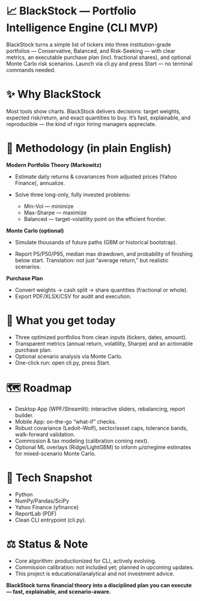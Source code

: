 # 📈 BlackStock — Portfolio Intelligence Engine (CLI MVP)

BlackStock turns a simple list of tickers into three institution-grade portfolios — Conservative, Balanced, and Risk-Seeking — with clear metrics, an executable purchase plan (incl. fractional shares), and optional Monte Carlo risk scenarios.
Launch via cli.py and press Start — no terminal commands needed.


# ✨ Why BlackStock

Most tools show charts. BlackStock delivers decisions: target weights, expected risk/return, and exact quantities to buy. It’s fast, explainable, and reproducible — the kind of rigor hiring managers appreciate.


# 🧮 Methodology (in plain English)

**Modern Portfolio Theory (Markowitz)**

- Estimate daily returns & covariances from adjusted prices (Yahoo Finance), annualize.
- Solve three long-only, fully invested problems:

    - Min-Vol — minimize 
    - Max-Sharpe — maximize 
    - Balanced — target-volatility point on the efficient frontier.

**Monte Carlo (optional)**

  - Simulate thousands of future paths (GBM or historical bootstrap).

  - Report P5/P50/P95, median max drawdown, and probability of finishing below start.
    Translation: not just “average return,” but realistic scenarios.

**Purchase Plan**

  - Convert weights → cash split → share quantities (fractional or whole).
  - Export PDF/XLSX/CSV for audit and execution.


# 🎯 What you get today

- Three optimized portfolios from clean inputs (tickers, dates, amount).
- Transparent metrics (annual return, volatility, Sharpe) and an actionable purchase plan.
- Optional scenario analysis via Monte Carlo.
- One-click run: open cli.py, press Start.

# 🗺️ Roadmap

- Desktop App (WPF/Streamlit): interactive sliders, rebalancing, report builder.
- Mobile App: on-the-go “what-if” checks.
- Robust covariance (Ledoit–Wolf), sector/asset caps, tolerance bands, walk-forward validation.
- Commission & tax modeling (calibration coming next).
- Optional ML overlays (Ridge/LightGBM) to inform μ/σ/regime estimates for mixed-scenario Monte Carlo.

# 🧱 Tech Snapshot

- Python
- NumPy/Pandas/SciPy
- Yahoo Finance (yfinance)
- ReportLab (PDF)
- Clean CLI entrypoint (cli.py).

# ⚖️ Status & Note

- Core algorithm: productionized for CLI, actively evolving.
- Commission calibration: not included yet; planned in upcoming updates.
- This project is educational/analytical and not investment advice.

**BlackStock turns financial theory into a disciplined plan you can execute — fast, explainable, and scenario-aware.**
